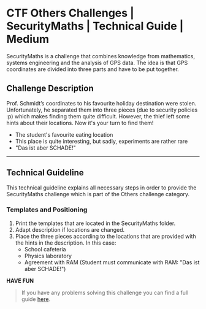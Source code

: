 # CTF Others Challenges | SecurityMaths | Technical Guide | Medium
SecurityMaths is a challenge that combines knowledge from mathematics, systems engineering and the analysis of GPS data. The idea is that GPS coordinates are divided into three parts and have to be put together. 

## Challenge Description
Prof. Schmidt’s coordinates to his favourite holiday destination were stolen. Unfortunately, he separated them into three pieces (due to security policies :p) which makes finding them quite difficult. However, the thief left some hints about their locations. Now it's your turn to find them! 
- The student's favourite eating location
- This place is quite interesting, but sadly, experiments are rather rare
- "Das ist aber SCHADE!"

---

## Technical Guideline
This technical guideline explains all necessary steps in order to provide the SecurityMaths challenge which is part of the Others challenge category.

### Templates and Positioning
1. Print the templates that are located in the SecurityMaths folder.
2. Adapt description if locations are changed.
3. Place the three pieces according to the locations that are provided with the hints in the description. In this case:
   -  School cafeteria
   -  Physics laboratory
   -  Agreement with RAM (Student must communicate with RAM: "Das ist aber SCHADE!")

**HAVE FUN**

> If you have any problems solving this challenge you can find a full guide [here](https://github.com/CTF-FlagFrenzy/challenges/tree/main/Security_Maths). 
